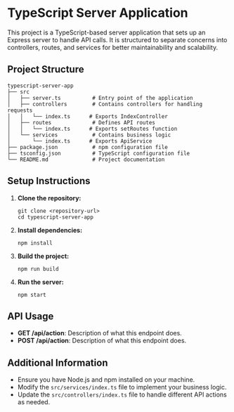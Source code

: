 # TypeScript Server Application

This project is a TypeScript-based server application that sets up an Express server to handle API calls. It is structured to separate concerns into controllers, routes, and services for better maintainability and scalability.

## Project Structure

```
typescript-server-app
├── src
│   ├── server.ts          # Entry point of the application
│   ├── controllers        # Contains controllers for handling requests
│   │   └── index.ts      # Exports IndexController
│   ├── routes             # Defines API routes
│   │   └── index.ts      # Exports setRoutes function
│   └── services           # Contains business logic
│       └── index.ts      # Exports ApiService
├── package.json           # npm configuration file
├── tsconfig.json          # TypeScript configuration file
└── README.md              # Project documentation
```

## Setup Instructions

1. **Clone the repository:**
   ```
   git clone <repository-url>
   cd typescript-server-app
   ```

2. **Install dependencies:**
   ```
   npm install
   ```

3. **Build the project:**
   ```
   npm run build
   ```

4. **Run the server:**
   ```
   npm start
   ```

## API Usage

- **GET /api/action**: Description of what this endpoint does.
- **POST /api/action**: Description of what this endpoint does.

## Additional Information

- Ensure you have Node.js and npm installed on your machine.
- Modify the `src/services/index.ts` file to implement your business logic.
- Update the `src/controllers/index.ts` file to handle different API actions as needed.